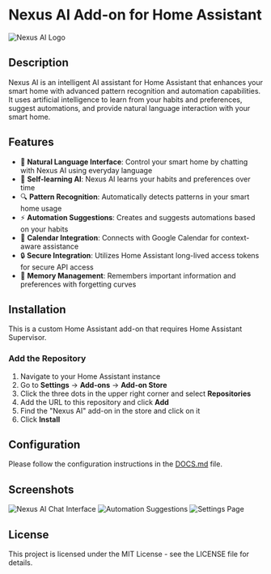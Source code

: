 # Nexus AI Add-on for Home Assistant

![Nexus AI Logo](logo.png)

## Description

Nexus AI is an intelligent AI assistant for Home Assistant that enhances your smart home with advanced pattern recognition and automation capabilities. It uses artificial intelligence to learn from your habits and preferences, suggest automations, and provide natural language interaction with your smart home.

## Features

- 🤖 **Natural Language Interface**: Control your smart home by chatting with Nexus AI using everyday language
- 🧠 **Self-learning AI**: Nexus AI learns your habits and preferences over time
- 🔍 **Pattern Recognition**: Automatically detects patterns in your smart home usage
- ⚡ **Automation Suggestions**: Creates and suggests automations based on your habits
- 📅 **Calendar Integration**: Connects with Google Calendar for context-aware assistance
- 🔒 **Secure Integration**: Utilizes Home Assistant long-lived access tokens for secure API access
- 💾 **Memory Management**: Remembers important information and preferences with forgetting curves

## Installation

This is a custom Home Assistant add-on that requires Home Assistant Supervisor.

### Add the Repository

1. Navigate to your Home Assistant instance
2. Go to **Settings** → **Add-ons** → **Add-on Store**
3. Click the three dots in the upper right corner and select **Repositories**
4. Add the URL to this repository and click **Add**
5. Find the "Nexus AI" add-on in the store and click on it
6. Click **Install**

## Configuration

Please follow the configuration instructions in the [DOCS.md](DOCS.md) file.

## Screenshots

![Nexus AI Chat Interface](screenshots/chat.png)
![Automation Suggestions](screenshots/automations.png)
![Settings Page](screenshots/settings.png)

## License

This project is licensed under the MIT License - see the LICENSE file for details.
